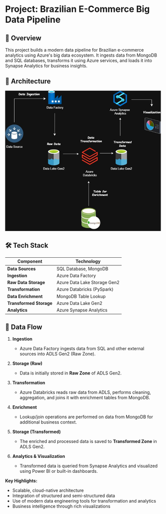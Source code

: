 # Project: Brazilian E-Commerce Big Data Pipeline

## 📝 Overview

This project builds a modern data pipeline for Brazilian e-commerce analytics using Azure's big data ecosystem. It ingests data from MongoDB and SQL databases, transforms it using Azure services, and loads it into Synapse Analytics for business insights.

  
## 🧱 Architecture
![Architecture Diagram](https://github.com/JuhilMohadikar/Brazilian-E-Commerce-Big-Data/blob/main/Architecture%20Diagram.jpg)


## 🛠️ Tech Stack

| Component               | Technology                        |
|-------------------------|-----------------------------------|
| **Data Sources**        | SQL Database, MongoDB             |
| **Ingestion**           | Azure Data Factory                |
| **Raw Data Storage**    | Azure Data Lake Storage Gen2      |
| **Transformation**      | Azure Databricks (PySpark)        |
| **Data Enrichment**     | MongoDB Table Lookup              |
| **Transformed Storage** | Azure Data Lake Gen2              |
| **Analytics**           | Azure Synapse Analytics           |

## 🔁 Data Flow

1. **Ingestion**  
   - Azure Data Factory ingests data from SQL and other external sources into ADLS Gen2 (Raw Zone).

2. **Storage (Raw)**  
   - Data is initially stored in **Raw Zone** of ADLS Gen2.

3. **Transformation**  
   - Azure Databricks reads raw data from ADLS, performs cleaning, aggregation, and joins it with enrichment tables from MongoDB.

4. **Enrichment**  
   - Lookup/join operations are performed on data from MongoDB for additional business context.

5. **Storage (Transformed)**  
   - The enriched and processed data is saved to **Transformed Zone** in ADLS Gen2.

6. **Analytics & Visualization**  
   - Transformed data is queried from Synapse Analytics and visualized using Power BI or built-in dashboards.


**Key Highlights:**
- Scalable, cloud-native architecture
- Integration of structured and semi-structured data
- Use of modern data engineering tools for transformation and analytics
- Business intelligence through rich visualizations





